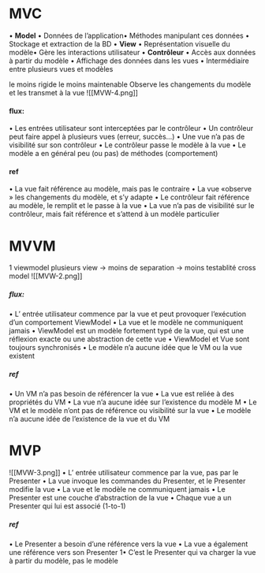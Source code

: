 # MVC
• **Model** • Données de l’application• Méthodes manipulant ces données • Stockage et extraction de la BD 
• **View** • Représentation visuelle du modèle• Gère les interactions utilisateur 
• **Contrôleur** • Accès aux données à partir du modèle • Affichage des données dans les vues • Intermédiaire entre plusieurs vues et modèles

le moins rigide le moins maintenable Observe les changements du modèle et les transmet à la vue
![[MVW-4.png]]
#### flux:
• Les entrées utilisateur sont interceptées par le contrôleur • Un contrôleur peut faire appel à plusieurs vues (erreur, succès…) • Une vue n’a pas de visibilité sur son contrôleur • Le contrôleur passe le modèle à la vue • Le modèle a en général peu (ou pas) de méthodes (comportement)
#### ref
• La vue fait référence au modèle, mais pas le contraire • La vue «observe » les changements du modèle, et s’y adapte • Le contrôleur fait référence au modèle, le remplit et le passe à la vue • La vue n’a pas de visibilité sur le contrôleur, mais fait référence et s’attend à un modèle particulier
# MVVM
1 viewmodel plusieurs view -> moins de separation -> moins testablité
cross model
![[MVW-2.png]]
##### flux:
• L’ entrée utilisateur commence par la vue et peut provoquer l’exécution d’un comportement ViewModel • La vue et le modèle ne communiquent jamais • ViewModel est un modèle fortement typé de la vue, qui est une réflexion exacte ou une abstraction de cette vue • ViewModel et Vue sont toujours synchronisés • Le modèle n’a aucune idée que le VM ou la vue existent
##### ref
• Un VM n’a pas besoin de référencer la vue • La vue est reliée à des propriétés du VM • La vue n’a aucune idée sur l’existence du modèle M  • Le VM et le modèle n’ont pas de référence ou visibilité sur la vue • Le modèle n’a aucune idée de l’existence de la vue et du VM
# MVP
![[MVW-3.png]]
• L’ entrée utilisateur commence par la vue, pas par le Presenter • La vue invoque les commandes du Presenter, et le Presenter modifie la vue • La vue et le modèle ne communiquent jamais • Le Presenter est une couche d’abstraction de la vue • Chaque vue a un Presenter qui lui est associé (1-to-1)
##### ref
• Le Presenter a besoin d’une référence vers la vue • La vue a également une référence vers son Presenter 1• C’est le Presenter qui va charger la vue à partir du modèle, pas le modèle
